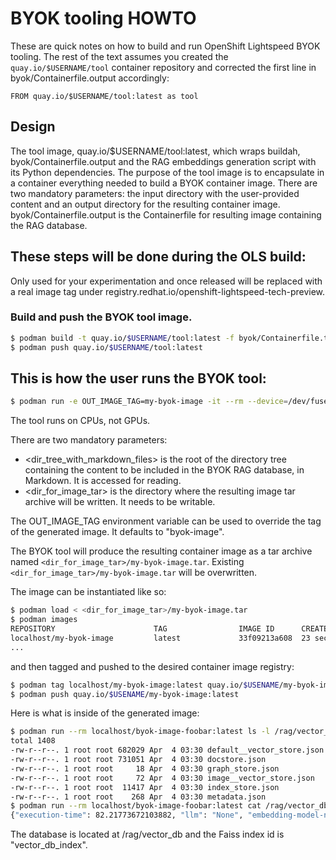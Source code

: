 # BYOK tooling HOWTO

These are quick notes on how to build and run OpenShift Lightspeed BYOK tooling. The rest of the text assumes you created the
`quay.io/$USERNAME/tool` container repository and corrected the first line in byok/Containerfile.output accordingly:

```Containerfile
FROM quay.io/$USERNAME/tool:latest as tool
```

## Design

The tool image, quay.io/$USERNAME/tool:latest, which wraps buildah, byok/Containerfile.output and the RAG embeddings
generation script with its Python dependencies. The purpose of the tool image is to encapsulate in a container everything
needed to build a BYOK container image. There are two mandatory parameters: the input directory with the user-provided
content and an output directory for the resulting container image. byok/Containerfile.output is the Containerfile
for resulting image containing the RAG database.

## These steps will be done during the OLS build:

Only used for your experimentation and once released will be replaced with a real image tag under registry.redhat.io/openshift-lightspeed-tech-preview.

### Build and push the BYOK tool image.

```bash
$ podman build -t quay.io/$USERNAME/tool:latest -f byok/Containerfile.tool .
$ podman push quay.io/$USERNAME/tool:latest
```

## This is how the user runs the BYOK tool:

```bash
$ podman run -e OUT_IMAGE_TAG=my-byok-image -it --rm --device=/dev/fuse -v <dir_tree_with_markdown_files>:/markdown:Z -v <dir_for_image_tar>:/output:Z quay.io/$USERNAME/tool:latest
```

The tool runs on CPUs, not GPUs.

There are two mandatory parameters:

- <dir_tree_with_markdown_files> is the root of the directory tree containing the content to be included in the BYOK RAG database, in Markdown. It is accessed for reading.
- <dir_for_image_tar> is the directory where the resulting image tar archive will be written. It needs to be writable.

The OUT_IMAGE_TAG environment variable can be used to override the tag of the generated image. It defaults to "byok-image".

The BYOK tool will produce the resulting container image as a tar archive named `<dir_for_image_tar>/my-byok-image.tar`. Existing `<dir_for_image_tar>/my-byok-image.tar` will be overwritten.

The image can be instantiated like so:

```bash
$ podman load < <dir_for_image_tar>/my-byok-image.tar
$ podman images
REPOSITORY                      TAG                IMAGE ID      CREATED         SIZE
localhost/my-byok-image         latest             33f09213a608  23 seconds ago  103 MB
...
```

and then tagged and pushed to the desired container image registry:

```bash
$ podman tag localhost/my-byok-image:latest quay.io/$USENAME/my-byok-image:latest
$ podman push quay.io/$USENAME/my-byok-image:latest
```

Here is what is inside of the generated image:
```bash
$ podman run --rm localhost/byok-image-foobar:latest ls -l /rag/vector_db
total 1408
-rw-r--r--. 1 root root 682029 Apr  4 03:30 default__vector_store.json
-rw-r--r--. 1 root root 731051 Apr  4 03:30 docstore.json
-rw-r--r--. 1 root root     18 Apr  4 03:30 graph_store.json
-rw-r--r--. 1 root root     72 Apr  4 03:30 image__vector_store.json
-rw-r--r--. 1 root root  11417 Apr  4 03:30 index_store.json
-rw-r--r--. 1 root root    268 Apr  4 03:30 metadata.json
$ podman run --rm localhost/byok-image-foobar:latest cat /rag/vector_db/metadata.json
{"execution-time": 82.21773672103882, "llm": "None", "embedding-model-name": "sentence-transformers/all-mpnet-base-v2", "index-id": "vector_db_index", "vector-db": "faiss.IndexFlatIP", "embedding-dimension": 768, "chunk": 380, "overlap": 0, "total-embedded-files": 29}
```
The database is located at /rag/vector_db and the Faiss index id is "vector_db_index".
